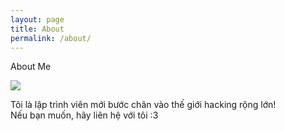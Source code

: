 ```yaml
---
layout: page
title: About
permalink: /about/
---
```

<div class="manual manual-title">
  About Me
</div>
<p>
  <img class="about" src="https://www.elevenfifty.org/wp-content/uploads/2017/09/coder-traits.png"/>
  <div class="manual-content">
    Tôi là lập trình viên mới bước chân vào thế giới hacking rộng lớn! <br/>
    Nếu bạn muốn, hãy liên hệ với tôi :3
  </div>
</p>

